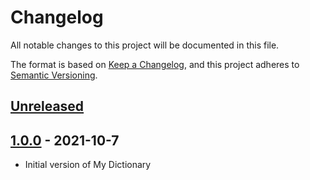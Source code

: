 # Changelog
All notable changes to this project will be documented in this file.

The format is based on [Keep a Changelog](https://keepachangelog.com/en/1.0.0/),
and this project adheres to [Semantic Versioning](https://semver.org/spec/v2.0.0.html).

## [Unreleased]

## [1.0.0] - 2021-10-7

* Initial version of My Dictionary

[Unreleased]: https://github.com/dchprojects/Dictionary_App_Swift/compare/1.0.0...HEAD
[1.0.0]: https://github.com/dchprojects/Dictionary_App_Swift/releases/tag/1.0.0
